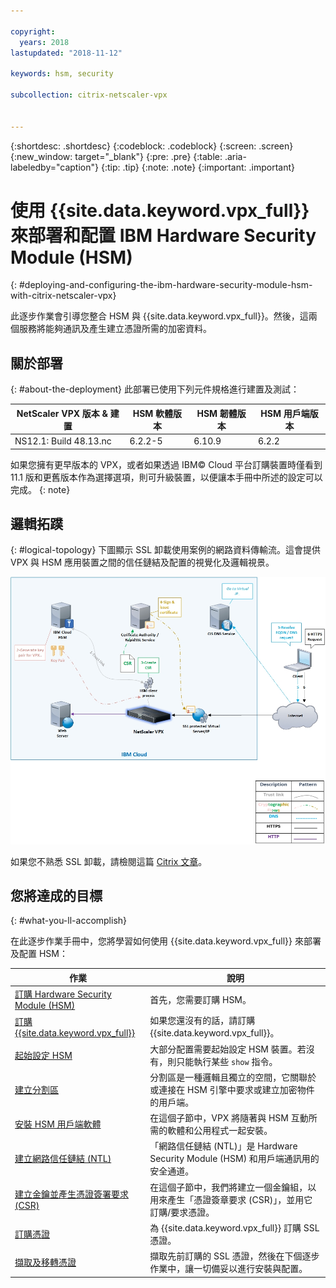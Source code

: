 ```yaml
---

copyright:
  years: 2018
lastupdated: "2018-11-12"

keywords: hsm, security

subcollection: citrix-netscaler-vpx


---
```


{:shortdesc: .shortdesc}
{:codeblock: .codeblock}
{:screen: .screen}
{:new_window: target="_blank"}
{:pre: .pre}
{:table: .aria-labeledby="caption"}
{:tip: .tip}
{:note: .note}
{:important: .important}

# 使用 {{site.data.keyword.vpx_full}} 來部署和配置 IBM Hardware Security Module (HSM)
{: #deploying-and-configuring-the-ibm-hardware-security-module-hsm-with-citrix-netscaler-vpx}

此逐步作業會引導您整合 HSM 與 {{site.data.keyword.vpx_full}}。然後，這兩個服務將能夠通訊及產生建立憑證所需的加密資料。

## 關於部署
{: #about-the-deployment}
此部署已使用下列元件規格進行建置及測試：

|NetScaler VPX 版本 & 建置|HSM 軟體版本|HSM 韌體版本|HSM 用戶端版本|
| ------------- | ------------- | ------------- | ------------- |
| NS12.1: Build 48.13.nc | 6.2.2-5 | 6.10.9 | 6.2.2 |

如果您擁有更早版本的 VPX，或者如果透過 IBM© Cloud 平台訂購裝置時僅看到 11.1 版和更舊版本作為選擇選項，則可升級裝置，以便讓本手冊中所述的設定可以完成。
{: note}

## 邏輯拓蹼
{: #logical-topology}
下圖顯示 SSL 卸載使用案例的網路資料傳輸流。這會提供 VPX 與 HSM 應用裝置之間的信任鏈結及配置的視覺化及邏輯視景。

<img src="images/network-flows-logical-topology.jpg" alt="圖片" style="width: 700px;"/>

如果您不熟悉 SSL 卸載，請檢閱這篇 [Citrix 文章](https://docs.citrix.com/en-us/netscaler/12-1/ssl.html)。

## 您將達成的目標

{: #what-you-ll-accomplish}

在此逐步作業手冊中，您將學習如何使用 {{site.data.keyword.vpx_full}} 來部署及配置 HSM：

 作業 |說明
------------- | -------------
[訂購 Hardware Security Module (HSM)](/docs/infrastructure/citrix-netscaler-vpx?topic=citrix-netscaler-vpx-order-the-ibm-hardware-security-module-hsm-) |首先，您需要訂購 HSM。
[訂購 {{site.data.keyword.vpx_full}}](/docs/infrastructure/citrix-netscaler-vpx?topic=citrix-netscaler-vpx-order-a-citrix-netscaler-vpx) |如果您還沒有的話，請訂購 {{site.data.keyword.vpx_full}}。
[起始設定 HSM](/docs/infrastructure/citrix-netscaler-vpx?topic=citrix-netscaler-vpx-initialize-ibm-hardware-security-module-hsm-) |大部分配置需要起始設定 HSM 裝置。若沒有，則只能執行某些 `show` 指令。
[建立分割區](/docs/infrastructure/citrix-netscaler-vpx?topic=citrix-netscaler-vpx-create-a-partition)|分割區是一種邏輯且獨立的空間，它關聯於或連接在 HSM 引擎中要求或建立加密物件的用戶端。
[安裝 HSM 用戶端軟體](/docs/infrastructure/citrix-netscaler-vpx?topic=citrix-netscaler-vpx-install-the-ibm-hardware-security-module-hsm-client-software)|在這個子節中，VPX 將隨著與 HSM 互動所需的軟體和公用程式一起安裝。|
[建立網路信任鏈結 (NTL)](/docs/infrastructure/citrix-netscaler-vpx?topic=citrix-netscaler-vpx-establish-a-network-trust-link-ntl-) |「網路信任鏈結 (NTL)」是 Hardware Security Module (HSM) 和用戶端通訊用的安全通道。|
[建立金鑰並產生憑證簽署要求 (CSR)](/docs/infrastructure/citrix-netscaler-vpx?topic=citrix-netscaler-vpx-create-keys-and-generate-the-certificate-signing-request-csr-) |在這個子節中，我們將建立一個金鑰組，以用來產生「憑證簽章要求 (CSR)」，並用它訂購/要求憑證。|
[訂購憑證](/docs/infrastructure/citrix-netscaler-vpx?topic=citrix-netscaler-vpx-order-an-ssl-certificate) |為 {{site.data.keyword.vpx_full}} 訂購 SSL 憑證。
[擷取及移轉憑證](/docs/infrastructure/citrix-netscaler-vpx?topic=citrix-netscaler-vpx-retrieve-and-transfer-the-certificate) |擷取先前訂購的 SSL 憑證，然後在下個逐步作業中，讓一切備妥以進行安裝與配置。
